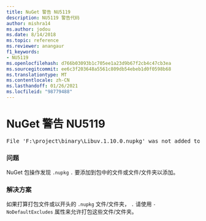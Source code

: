 ```yaml
---
title: NuGet 警告 NU5119
description: NU5119 警告代码
author: mishra14
ms.author: jodou
ms.date: 8/14/2018
ms.topic: reference
ms.reviewer: anangaur
f1_keywords:
- NU5119
ms.openlocfilehash: d766b03093b1c705ee1a23d9b67f2cb4c47cb3ea
ms.sourcegitcommit: ee6c3f203648a5561c809db54ebeb1d0f0598b68
ms.translationtype: MT
ms.contentlocale: zh-CN
ms.lasthandoff: 01/26/2021
ms.locfileid: "98779488"
---
```

# <a name="nuget-warning-nu5119"></a>NuGet 警告 NU5119
<pre>File 'F:\project\binary\Libuv.1.10.0.nupkg' was not added to the package. Files and folders starting with '.' or ending with '.nupkg' are excluded by default. To include this file, use -NoDefaultExcludes from the commandline</pre>

### <a name="issue"></a>问题

NuGet 包操作发现 `.nupkg` `.` 要添加到包中的文件或文件/文件夹以添加。


### <a name="solution"></a>解决方案

如果打算打包文件或以开头的 `.nupkg` 文件/文件夹， `.` 请使用 `-NoDefaultExcludes` 属性来允许打包这些文件/文件夹。

